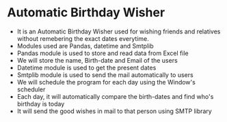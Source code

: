 # Automatic Birthday Wisher

<ul>
<li>It is an Automatic Birthday Wisher used for wishing friends and relatives without remebering the exact dates everytime.</li>
<li>Modules used are Pandas, datetime and Smtplib</li>
<li>Pandas module is used to store and read data from Excel file</li>
<li>We will store the name, Birth-date and Email of the users</li>
<li>Datetime module is used to get the present dates</li>
<li>Smtplib module is used to send the mail automatically to users</li>
<li>We will schedule the program for each day using the Window's scheduler</li>
<li>Each day, it will automatically compare the birth-dates and find who's birthday is today</li>
<li>It will send the good wishes in mail to that person using SMTP library</li>
</ul>
